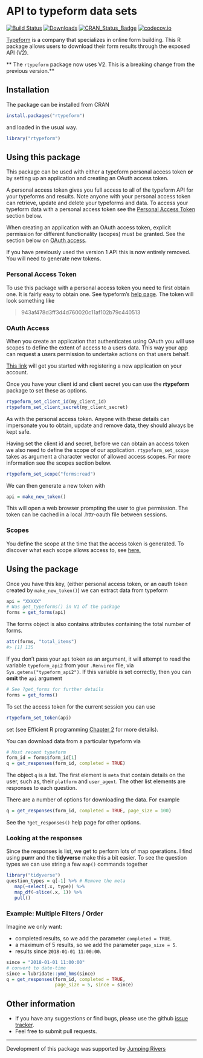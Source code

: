 <!-- README.md is generated from README.Rmd. Please edit that file -->

# API to typeform data sets

[![Build
Status](https://travis-ci.org/csgillespie/rtypeform.svg?branch=master)](https://travis-ci.org/csgillespie/rtypeform)
[![Downloads](https://cranlogs.r-pkg.org/badges/rtypeform?color=brightgreen)](https://cran.r-project.org/package=rtypeform)
[![CRAN\_Status\_Badge](https://www.r-pkg.org/badges/version/rtypeform)](https://cran.r-project.org/package=rtypeform)
[![codecov.io](https://codecov.io/github/csgillespie/rtypeform/coverage.svg?branch=master)](https://codecov.io/github/csgillespie/rtypeform?branch=master)

[Typeform](https://referral.typeform.com/mzcsnTI) is a company that
specializes in online form building. This R package allows users to
download their form results through the exposed API (V2).

\*\* The `rtypeform` package now uses V2. This is a breaking change from
the previous version.\*\*

## Installation

The package can be installed from CRAN

``` r
install.packages("rtypeform")
```

and loaded in the usual way.

``` r
library("rtypeform")
```

## Using this package

This package can be used with either a typeform personal access token
**or** by setting up an application and creating an OAuth access token.

A personal access token gives you full access to all of the typeform API
for your typeforms and results. Note anyone with your personal access
token can retrieve, update and delete your typeforms and data. To access
your typeform data with a personal access token see the [Personal Access
Token](#pat) section below.

When creating an application with an OAuth access token, explicit
permission for different functionality (scopes) must be granted. See the
section below on [OAuth access](#oauth).

If you have previously used the version 1 API this is now entirely
removed. You will need to generate new tokens.

### Personal Access Token

To use this package with a personal access token you need to first
obtain one. It is fairly easy to obtain one. See typeform’s [help
page](https://developer.typeform.com/get-started/personal-access-token/).
The token will look something like

> 943af478d3ff3d4d760020c11af102b79c440513

### OAuth Access

When you create an application that authenticates using OAuth you will
use scopes to define the extent of access to a users data. This way your
app can request a users permission to undertake actions on that users
behalf.

[This link](https://developer.typeform.com/get-started/applications/)
will get you started with registering a new application on your account.

Once you have your client id and client secret you can use the
**rtypeform** package to set these as options.

``` r
rtypeform_set_client_id(my_client_id)
rtypeform_set_client_secret(my_client_secret)
```

As with the personal access token. Anyone with these details can
impersonate you to obtain, update and remove data, they should always be
kept safe.

Having set the client id and secret, before we can obtain an access
token we also need to define the scope of our application.
`rtypeform_set_scope` takes as argument a character vector of allowed
access scopes. For more information see the scopes section below.

``` r
rtypeform_set_scope("forms:read")
```

We can then generate a new token with

``` r
api = make_new_token()
```

This will open a web browser prompting the user to give permission. The
token can be cached in a local .httr-oauth file between sessions.

### Scopes

You define the scope at the time that the access token is generated. To
discover what each scope allows access to, see
[here.](https://developer.typeform.com/get-started/scopes/)

## Using the package

Once you have this key, (either personal access token, or an oauth token
created by `make_new_token()`) we can extract data from typeform

``` r
api = "XXXXX"
# Was get_typeforms() in V1 of the package
forms = get_forms(api)
```

The forms object is also contains attributes containing the total number
of forms.

``` r
attr(forms, "total_items")
#> [1] 135
```

If you don’t pass your `api` token as an argument, it will attempt to
read the variable `typeform_api2` from your `.Renviron` file, via
`Sys.getenv("typeform_api2")`. If this variable is set correctly, then
you can **omit** the `api` argument

``` r
# See ?get_forms for further details
forms = get_forms()
```

To set the access token for the current session you can use

``` r
rtypeform_set_token(api)
```

set (see Efficient R programming
[Chapter 2](https://csgillespie.github.io/efficientR/set-up.html#renviron)
for more details).

You can download data from a particular typeform via

``` r
# Most recent typeform
form_id = forms$form_id[1]
q = get_responses(form_id, completed = TRUE)
```

The object `q` is a list. The first element is `meta` that contain
details on the user, such as, their `platform` and `user_agent`. The
other list elements are responses to each question.

There are a number of options for downloading the data. For example

``` r
q = get_responses(form_id, completed = TRUE, page_size = 100)
```

See the `?get_responses()` help page for other options.

### Looking at the responses

Since the responses is list, we get to perform lots of map operations. I
find using **purrr** and the **tidyverse** make this a bit easier. To
see the question types we can use string a few `map()` commands together

``` r
library("tidyverse")
question_types = q[-1] %>% # Remove the meta
   map(~select(.x, type)) %>%
   map_df(~slice(.x, 1)) %>%
   pull()
```

### Example: Multiple Filters / Order

Imagine we only want:

  - completed results, so we add the parameter `completed = TRUE`.
  - a maximum of 5 results, so we add the parameter `page_size = 5`.
  - results since `2018-01-01 11:00:00`.

<!-- end list -->

``` r
since = "2018-01-01 11:00:00"
# convert to date-time 
since = lubridate::ymd_hms(since)
q = get_responses(form_id, completed = TRUE, 
                  page_size = 5, since = since)
```

## Other information

  - If you have any suggestions or find bugs, please use the github
    [issue tracker](https://github.com/csgillespie/rtypeform/issues).
  - Feel free to submit pull requests.

-----

Development of this package was supported by [Jumping
Rivers](https://www.jumpingrivers.com)
